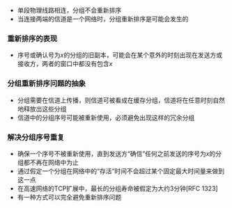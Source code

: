 - 单段物理线路相连，分组不会重新排序
- 当连接两端的信道是一个网络时，分组重新排序是可能会发生的

### 重新排序的表现
- 序号或确认号为$x$的分组的旧副本，可能会在某个意外的时刻出现在发送方或接收方，两者的窗口中都没有包含$x$

### 分组重新排序问题的抽象
- 分组需要在信道上传播，则信道可被看成在缓存分组，信道将在任意时刻自然地释放岀这些分组
- 信道中的分组序号可能被重新使用，必须避免出现这样的冗余分组

### 解决分组序号重复
- 确保一个序号不被重新使用，直到发送方“确信”任何之前发送的序号为$x$的分组都不再在网络中为止
- 通过假定一个分组在网络中的“存活”时间不会超过某个固定最大时间量来做到这一点
- 在高速网络的TCP扩展中，最长的分组寿命被假定为大约3分钟[RFC 1323]
- 有一种方式可以完全避免重新排序问题
